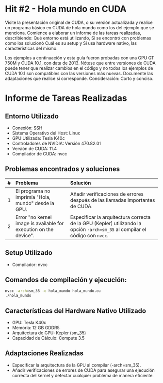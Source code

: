 # Hit #2 - Hola mundo en CUDA

Visite la presentación original de CUDA, o su versión actualizada y realice un programa básico en CUDA de hola mundo como los del ejemplo que se menciona. Comience a elaborar un informe de las tareas realizadas, describiendo:
Qué entorno está utilizando,
Si se encontró con problemas como los solucionó
Cuál es su setup y
Si usa hardware nativo, las características del mismo.

Los ejemplos a continuación y esta guía fueron probadas con una GPU GT 750M y CUDA 10.1, con data de 2013.
Nótese que entre versiones de CUDA puede tener que realizar cambios en el código y no todos los ejemplos de CUDA 10.1 son compatibles con las versiones más nuevas. Documente las adaptaciones que realice si corresponde.
Consideración: Corto y conciso.

# Informe de Tareas Realizadas

## Entorno Utilizado

-   Conexión: SSH
-   Sistema Operativo del Host: Linux
-   GPU Utilizada: Tesla K40c
-   Controladores de NVIDIA: Versión 470.82.01
-   Versión de CUDA: 11.4
-   Compilador de CUDA: nvcc

## Problemas encontrados y soluciones

|  #  | Problema                                                          | Solución                                                                                                                     |
| :-: | :---------------------------------------------------------------- | :--------------------------------------------------------------------------------------------------------------------------- |
|  1  | El programa no imprimía "Hola, mundo" desde la GPU.               | Añadir verificaciones de errores después de las llamadas importantes de CUDA.                                                |
|  2  | Error "no kernel image is available for execution on the device". | Especificar la arquitectura correcta de la GPU (Kepler) utilizando la opción `-arch=sm_35` al compilar el código con `nvcc`. |

## Setup Utilizado

-   Compilador: nvcc

## Comandos de compilación y ejecución:

```sh
nvcc -arch=sm_35 -o hola_mundo hola_mundo.cu
./hola_mundo
```

## Características del Hardware Nativo Utilizado

-   GPU: Tesla K40c
-   Memoria: 12 GB GDDR5
-   Arquitectura de GPU: Kepler (sm_35)
-   Capacidad de Cálculo: Compute 3.5

## Adaptaciones Realizadas

-   Especificar la arquitectura de la GPU al compilar (-arch=sm_35).
-   Añadir verificaciones de errores de CUDA para asegurar una ejecución correcta del kernel y detectar cualquier problema de manera eficiente.
